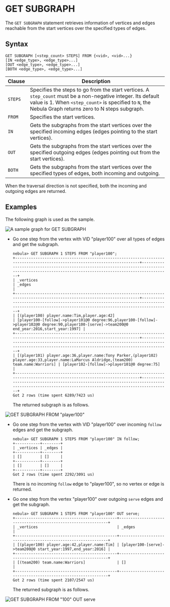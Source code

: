# GET SUBGRAPH

The `GET SUBGRAPH` statement retrieves information of vertices and edges reachable from the start vertices over the specified types of edges.

## Syntax

```nGQL
GET SUBGRAPH [<step_count> STEPS] FROM {<vid>, <vid>...}
[IN <edge_type>, <edge_type>...]
[OUT <edge_type>, <edge_type>...]
[BOTH <edge_type>, <edge_type>...]
```

|Clause|Description|
|-|-|
|`STEPS`|Specifies the steps to go from the start vertices. A `step_count` must be a non-negative integer. Its default value is 1. When `<step_count>` is specified to `N`, the Nebula Graph returns zero to N steps subgraph.|
|`FROM`|Specifies the start vertices.|
|`IN`|Gets the subgraphs from the start vertices over the specified incoming edges (edges pointing to the start vertices).|
|`OUT`|Gets the subgraphs from the start vertices over the specified outgoing edges (edges pointing out from the start vertices).|
|`BOTH`|Gets the subgraphs from the start vertices over the specified types of edges, both incoming and outgoing.|

When the traversal direction is not specified, both the incoming and outgoing edges are returned.

## Examples

The following graph is used as the sample.

![A sample graph for GET SUBGRAPH](https://docs-cdn.nebula-graph.com.cn/docs-2.0/2.quick-start/demo-dataset-for-quick-start.png)

* Go one step from the vertex with VID "player100" over all types of edges and get the subgraph.

    ```nGQL
    nebula> GET SUBGRAPH 1 STEPS FROM "player100";
    +--------------------------------------------------------------------------------------------------------------------------+--------------------------------------------------------------------------------------------------------------------------------------------------+
    | _vertices                                                                                                                | _edges                                                                                                                                           |
    +--------------------------------------------------------------------------------------------------------------------------+--------------------------------------------------------------------------------------------------------------------------------------------------+
    | [(player100) player.name:Tim,player.age:42]                                                                              | [player100-[follow]->player101@0 degree:96,player100-[follow]->player102@0 degree:90,player100-[serve]->team200@0 end_year:2016,start_year:1997] |
    +--------------------------------------------------------------------------------------------------------------------------+--------------------------------------------------------------------------------------------------------------------------------------------------+
    | [(player101) player.age:36,player.name:Tony Parker,(player102) player.age:33,player.name:LaMarcus Aldridge,(team200) team.name:Warriors] | [player102-[follow]->player101@0 degree:75]                                                                                      |
    +--------------------------------------------------------------------------------------------------------------------------+--------------------------------------------------------------------------------------------------------------------------------------------------+
    Got 2 rows (time spent 6289/7423 us)
    ```

    The returned subgraph is as follows.

![GET SUBGRAPH FROM "player100"](https://docs-cdn.nebula-graph.com.cn/docs-2.0/3.ngql-guide/15.subgraph-and-path/subgraph-1.png)

* Go one step from the vertex with VID "player100" over incoming `follow` edges and get the subgraph.

    ```nGQL
    nebula> GET SUBGRAPH 1 STEPS FROM "player100" IN follow;
    +-----------+--------+
    | _vertices | _edges |
    +-----------+--------+
    | []        | []     |
    +-----------+--------+
    | []        | []     |
    +-----------+--------+
    Got 2 rows (time spent 2292/3091 us)
    ```

    There is no incoming `follow` edge to "player100", so no vertex or edge is returned.

* Go one step from the vertex "player100" over outgoing `serve` edges and get the subgraph.

    ```nGQL
    nebula> GET SUBGRAPH 1 STEPS FROM "player100" OUT serve;
    +---------------------------------------------+--------------------------------------------------------------+
    | _vertices                                   | _edges                                                       |
    +---------------------------------------------+--------------------------------------------------------------+
    | [(player100) player.age:42,player.name:Tim] | [player100-[serve]->team200@0 start_year:1997,end_year:2016] |
    +---------------------------------------------+--------------------------------------------------------------+
    | [(team200) team.name:Warriors]              | []                                                           |
    +---------------------------------------------+--------------------------------------------------------------+
    Got 2 rows (time spent 2107/2547 us)
    ```

    The returned subgraph is as follows.

![GET SUBGRAPH FROM "100" OUT serve](https://docs-cdn.nebula-graph.com.cn/docs-2.0/3.ngql-guide/15.subgraph-and-path/subgraph-2.png)
